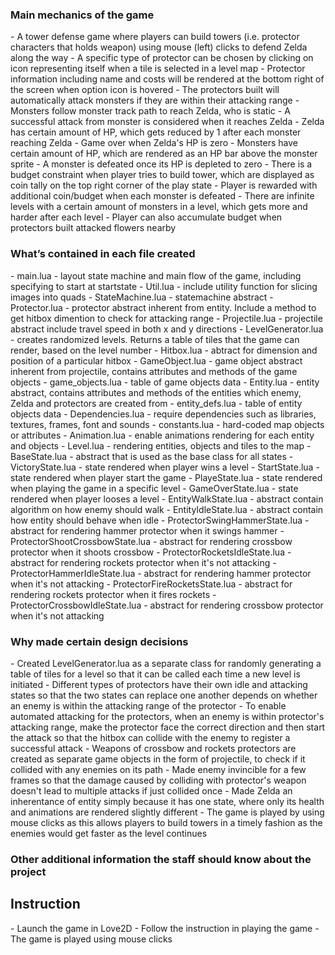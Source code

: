 <h3> Main mechanics of the game </h3>
- A tower defense game where players can build towers (i.e. protector characters that holds weapon) using mouse (left) clicks to defend Zelda along the way
- A specific type of protector can be chosen by clicking on icon representing itself when a tile is selected in a level map
- Protector information including name and costs will be rendered at the bottom right of the screen when option icon is hovered
- The protectors built will automatically attack monsters if they are within their attacking range
- Monsters follow monster track path to reach Zelda, who is static
- A successful attack from monster is considered when it reaches Zelda
- Zelda has certain amount of HP, which gets reduced by 1 after each monster reaching Zelda
- Game over when Zelda's HP is zero
- Monsters have certain amount of HP, which are rendered as an HP bar above the monster sprite
- A monster is defeated once its HP is depleted to zero
- There is a budget constraint when player tries to build tower, which are displayed as coin tally on the top right corner of the play state
- Player is rewarded with additional coin/budget when each monster is defeated
- There are infinite levels with a certain amount of monsters in a level, which gets more and harder after each level
- Player can also accumulate budget when protectors built attacked flowers nearby

<h3> What’s contained in each file created </h3>
- main.lua - layout state machine and main flow of the game, including specifying to start at startstate
- Util.lua - include utility function for slicing images into quads
- StateMachine.lua - statemachine abstract
- Protector.lua - protector abstract inherent from entity. Include a method to get hitbox dimention to check for attacking range
- Projectile.lua - projectile abstract include travel speed in both x and y directions
- LevelGenerator.lua - creates randomized levels. Returns a table of tiles that the game can render, based on the level number
- Hitbox.lua - abtract for dimension and position of a particular hitbox
- GameObject.lua - game object abstract inherent from projectile, contains attributes and methods of the game objects
- game_objects.lua - table of game objects data
- Entity.lua - entity abstract, contains attributes and methods of the entities which enemy, Zelda and protectors are created from
- entity_defs.lua - table of entity objects data
- Dependencies.lua - require dependencies such as libraries, textures, frames, font and sounds
- constants.lua - hard-coded map objects or attributes
- Animation.lua - enable animations rendering for each entity and objects
- Level.lua - rendering entities, objects and tiles to the map
- BaseState.lua - abstract that is used as the base class for all states
- VictoryState.lua - state rendered when player wins a level
- StartState.lua - state rendered when player start the game
- PlayeState.lua - state rendered when playing the game in a specific level
- GameOverState.lua - state rendered when player looses a level
- EntityWalkState.lua - abstract contain algorithm on how enemy should walk
- EntityIdleState.lua - abstract contain how entity should behave when idle
- ProtectorSwingHammerState.lua - abstract for rendering hammer protector when it swings hammer
- ProtectorShootCrossbowState.lua - abstract for rendering crossbow protector when it shoots crossbow
- ProtectorRocketsIdleState.lua - abstract for rendering rockets protector when it's not attacking
- ProtectorHammerIdleState.lua - abstract for rendering hammer protector when it's not attacking
- ProtectorFireRocketsState.lua - abstract for rendering rockets protector when it fires rockets
- ProtectorCrossbowIdleState.lua - abstract for rendering crossbow protector when it's not attacking

<h3> Why made certain design decisions </h3>
- Created LevelGenerator.lua as a separate class for randomly generating a table of tiles for a level so that it can be called each time a new level is initiated
- Different types of protectors have their own idle and attacking states so that the two states can replace one another depends on whether an enemy is within the 
attacking range of the protector
- To enable automated attacking for the protectors, when an enemy is within protector's attacking range, make the protector face the correct direction and then
start the attack so that the hitbox can collide with the enemy to register a successful attack
- Weapons of crossbow and rockets protectors are created as separate game objects in the form of projectile, to check if it collided with any enemies on its path 
- Made enemy invincible for a few frames so that the damage caused by colliding with protector's weapon doesn't lead to multiple attacks if just collided once
- Made Zelda an inherentance of entity simply because it has one state, where only its health and animations are rendered slightly different
- The game is played by using mouse clicks as this allows players to build towers in a timely fashion as the enemies would get faster as the level continues

<h3> Other additional information the staff should know about the project </h3>
<h2> Instruction </h2>
- Launch the game in Love2D
- Follow the instruction in playing the game
- The game is played using mouse clicks